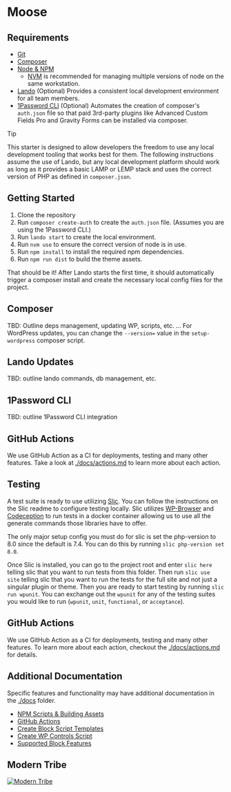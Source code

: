 # Moose

## Requirements
* [Git](https://git-scm.com/)
* [Composer](https://getcomposer.org/)
* [Node & NPM](https://nodejs.org/)
  * [NVM](https://github.com/nvm-sh/nvm) is recommended for managing multiple versions of node on the same workstation.
* [Lando](https://lando.dev/) (Optional) Provides a consistent local development environment for all team members.
* [1Password CLI](https://developer.1password.com/docs/cli/) (Optional) Automates the creation of composer's `auth.json`
file so that paid 3rd-party plugins like Advanced Custom Fields Pro and Gravity Forms can be installed via composer.

> [!TIP]
> This starter is designed to allow developers the freedom to use any local development tooling that works best for
> them. The following instructions assume the use of Lando, but any local development platform should work as long as it
> provides a basic LAMP or LEMP stack and uses the correct version of PHP as defined in `composer.json`.

## Getting Started

1. Clone the repository
2. Run `composer create-auth` to create the `auth.json` file. (Assumes you are using the 1Password CLI.)
3. Run `lando start` to create the local environment.
4. Run `nvm use` to ensure the correct version of node is in use.
5. Run `npm install` to install the required npm dependencies.
6. Run `npm run dist` to build the theme assets.

That should be it! After Lando starts the first time, it should automatically trigger a composer install and create the 
necessary local config files for the project.

## Composer
TBD: Outline deps management, updating WP, scripts, etc. ... For WordPress updates, you can change the `--version=` value in the `setup-wordpress` composer script.

## Lando Updates
TBD: outline lando commands, db management, etc.

## 1Password CLI
TBD: outline 1Password CLI integration

## GitHub Actions

We use GitHub Action as a CI for deployments, testing and many other features. Take a look at [./docs/actions.md](./docs/actions.md)
to learn more about each action.

## Testing

A test suite is ready to use utilizing [Slic](https://github.com/stellarwp/slic). You can follow the instructions on the Slic readme to configure testing locally. Slic utilizes [WP-Browser](https://wpbrowser.wptestkit.dev/) and [Codeception](https://codeception.com/) to run tests in a docker container allowing us to use all the generate commands those libraries have to offer.

The only major setup config you must do for slic is set the php-version to 8.0 since the default is 7.4.  You can do this by running `slic php-version set 8.0`.

Once Slic is installed, you can go to the project root and enter `slic here` telling slic that you want to run tests from this folder.  Then run `slic use site` telling slic that you want to run the tests for the full site and not just a singular plugin or theme. Then you are ready to start testing by running `slic run wpunit`. You can exchange out the `wpunit` for any of the testing suites you would like to run (`wpunit`, `unit`, `functional`, or `acceptance`).  

## GitHub Actions

We use GitHub Action as a CI for deployments, testing and many other features.  To learn more about each action, checkout the [./docs/actions.md](./docs/actions.md) for details.

## Additional Documentation
Specific features and functionality may have additional documentation in the [./docs](./docs) folder.
* [NPM Scripts & Building Assets](./docs/npm.md)
* [GitHub Actions](./docs/actions.md)
* [Create Block Script Templates](./docs/block-templates.md)
* [Create WP Controls Script](./docs/wp-controls-templates.md)
* [Supported Block Features](./docs/block-features.md)

## Modern Tribe

[![Modern Tribe](https://moderntribe-common.s3.us-west-2.amazonaws.com/marketing/ModernTribe-Banner.png)](https://tri.be/contact/)
